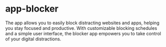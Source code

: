 # app-blocker
The app allows you to easily block distracting websites and apps, helping you stay focused and productive.  With customizable blocking schedules and a simple user interface, the blocker app empowers you to take control of your digital distractions.
